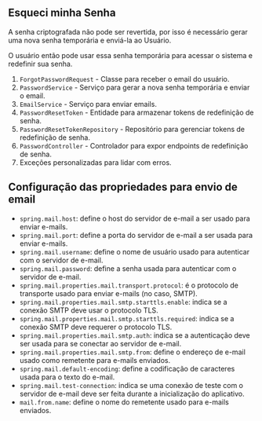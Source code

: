 ## Esqueci minha Senha

A senha criptografada não pode ser revertida, por isso é necessário gerar uma nova senha temporária e enviá-la ao
Usuário.

O usuário então pode usar essa senha temporária para acessar o sistema e redefinir sua senha.

1. `ForgotPasswordRequest` - Classe para receber o email do usuário.
2. `PasswordService` - Serviço para gerar a nova senha temporária e enviar o email.
3. `EmailService` - Serviço para enviar emails.
4. `PasswordResetToken` - Entidade para armazenar tokens de redefinição de senha.
5. `PasswordResetTokenRepository` - Repositório para gerenciar tokens de redefinição de senha.
6. `PasswordController` - Controlador para expor endpoints de redefinição de senha.
7. Exceções personalizadas para lidar com erros.

## Configuração das propriedades para envio de email

* `spring.mail.host`: define o host do servidor de e-mail a ser usado para enviar e-mails.
* `spring.mail.port`: define a porta do servidor de e-mail a ser usada para enviar e-mails.
* `spring.mail.username`: define o nome de usuário usado para autenticar com o servidor de e-mail.
* `spring.mail.password`: define a senha usada para autenticar com o servidor de e-mail.
* `spring.mail.properties.mail.transport.protocol`: é o protocolo de transporte usado para enviar e-mails (no caso,
  SMTP).
* `spring.mail.properties.mail.smtp.starttls.enable`: indica se a conexão SMTP deve usar o protocolo TLS.
* `spring.mail.properties.mail.smtp.starttls.required`: indica se a conexão SMTP deve requerer o protocolo TLS.
* `spring.mail.properties.mail.smtp.auth`: indica se a autenticação deve ser usada para se conectar ao servidor de
  e-mail.
* `spring.mail.properties.mail.smtp.from`: define o endereço de e-mail usado como remetente para e-mails enviados.
* `spring.mail.default-encoding`: define a codificação de caracteres usada para o texto do e-mail.
* `spring.mail.test-connection`: indica se uma conexão de teste com o servidor de e-mail deve ser feita durante a
  inicialização do aplicativo.
* `mail.from.name`: define o nome do remetente usado para e-mails enviados.
